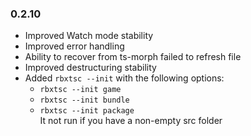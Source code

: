 ### **0.2.10**
- Improved Watch mode stability
- Improved error handling
- Ability to recover from ts-morph failed to refresh file
- Improved destructuring stability
- Added `rbxtsc --init` with the following options:
	- `rbxtsc --init game`
	- `rbxtsc --init bundle`
	- `rbxtsc --init package`\
	It not run if you have a non-empty src folder